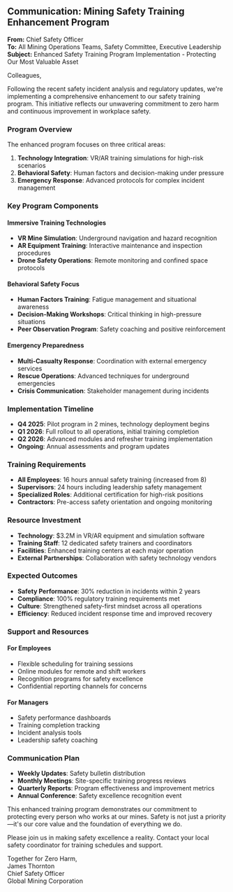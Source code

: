 ## Communication: Mining Safety Training Enhancement Program

**From:** Chief Safety Officer  
**To:** All Mining Operations Teams, Safety Committee, Executive Leadership  
**Subject:** Enhanced Safety Training Program Implementation - Protecting Our Most Valuable Asset  

Colleagues,

Following the recent safety incident analysis and regulatory updates, we're implementing a comprehensive enhancement to our safety training program. This initiative reflects our unwavering commitment to zero harm and continuous improvement in workplace safety.

### Program Overview

The enhanced program focuses on three critical areas:

1. **Technology Integration**: VR/AR training simulations for high-risk scenarios
2. **Behavioral Safety**: Human factors and decision-making under pressure
3. **Emergency Response**: Advanced protocols for complex incident management

### Key Program Components

#### Immersive Training Technologies
- **VR Mine Simulation**: Underground navigation and hazard recognition
- **AR Equipment Training**: Interactive maintenance and inspection procedures
- **Drone Safety Operations**: Remote monitoring and confined space protocols

#### Behavioral Safety Focus
- **Human Factors Training**: Fatigue management and situational awareness
- **Decision-Making Workshops**: Critical thinking in high-pressure situations
- **Peer Observation Program**: Safety coaching and positive reinforcement

#### Emergency Preparedness
- **Multi-Casualty Response**: Coordination with external emergency services
- **Rescue Operations**: Advanced techniques for underground emergencies
- **Crisis Communication**: Stakeholder management during incidents

### Implementation Timeline
- **Q4 2025**: Pilot program in 2 mines, technology deployment begins
- **Q1 2026**: Full rollout to all operations, initial training completion
- **Q2 2026**: Advanced modules and refresher training implementation
- **Ongoing**: Annual assessments and program updates

### Training Requirements
- **All Employees**: 16 hours annual safety training (increased from 8)
- **Supervisors**: 24 hours including leadership safety management
- **Specialized Roles**: Additional certification for high-risk positions
- **Contractors**: Pre-access safety orientation and ongoing monitoring

### Resource Investment
- **Technology**: $3.2M in VR/AR equipment and simulation software
- **Training Staff**: 12 dedicated safety trainers and coordinators
- **Facilities**: Enhanced training centers at each major operation
- **External Partnerships**: Collaboration with safety technology vendors

### Expected Outcomes
- **Safety Performance**: 30% reduction in incidents within 2 years
- **Compliance**: 100% regulatory training requirements met
- **Culture**: Strengthened safety-first mindset across all operations
- **Efficiency**: Reduced incident response time and improved recovery

### Support and Resources

#### For Employees
- Flexible scheduling for training sessions
- Online modules for remote and shift workers
- Recognition programs for safety excellence
- Confidential reporting channels for concerns

#### For Managers
- Safety performance dashboards
- Training completion tracking
- Incident analysis tools
- Leadership safety coaching

### Communication Plan
- **Weekly Updates**: Safety bulletin distribution
- **Monthly Meetings**: Site-specific training progress reviews
- **Quarterly Reports**: Program effectiveness and improvement metrics
- **Annual Conference**: Safety excellence recognition event

This enhanced training program demonstrates our commitment to protecting every person who works at our mines. Safety is not just a priority—it's our core value and the foundation of everything we do.

Please join us in making safety excellence a reality. Contact your local safety coordinator for training schedules and support.

Together for Zero Harm,  
James Thornton  
Chief Safety Officer  
Global Mining Corporation